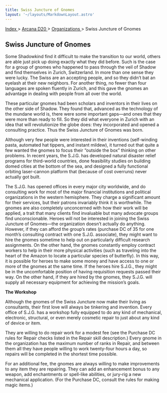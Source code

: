 ```yaml
---
title: Swiss Juncture of Gnomes
layout: '~/layouts/MarkdownLayout.astro'
---
```


[ Index ](/) > [ Arcana D20 ](/arcana.d20.srd) > [ Organizations ](/arcana.d20.srd/organizations) > Swiss Juncture of Gnomes

##  Swiss Juncture of Gnomes

Some Shadowkind find it difficult to make the transition to our world, others
are able just pick up doing exactly what they did before. Such is the case for
a group of gnomes who happened to pass through the veil of Shadow and find
themselves in Zurich, Switzerland. In more than one sense they were lucky. The
Swiss are an accepting people, and so they didn’t bat an eyelash at their new
neighbors. For another thing, no fewer than four languages are spoken fluently
in Zurich, and this gave the gnomes an advantage in dealing with people from
all over the world.

These particular gnomes had been scholars and inventors in their lives on the
other side of Shadow. They found that, advanced as the technology of the
mundane world is, there were some important gaps—and ones that they were more
than ready to fill. So they did what everyone in Zurich with an idea that will
revolutionize the globe does: they incorporated and opened a consulting
practice. Thus the Swiss Juncture of Gnomes was born.

Although very few people were interested in their inventions (self-winding
pasta, automated hat tippers, and instant mildew), it turned out that quite a
few wanted the gnomes to focus their “outside the box” thinking on other
problems. In recent years, the S.J.G. has developed natural disaster relief
programs for third-world countries, done feasibility studies on building domed
cities at the bottom of the sea, and designed a fully functional orbiting
laser-cannon platform that (because of cost overruns) never actually got
built.

The S.J.G. has opened offices in every major city worldwide, and do consulting
work for most of the major financial institutions and political organizations
in the western hemisphere. They charge a significant amount for their
services, but their patrons invariably think it is worthwhile. The gnomes are
also completely unconcerned with how their work will be applied, a trait that
many clients find invaluable but many advocate groups find unconscionable.
Heroes will not be interested in joining the Swiss Juncture of Gnomes—the
organization doesn’t actually do anything. However, if they can afford the
group’s rates (purchase DC of 35 for one month’s consulting contract with one
S.J.G. associate), they might want to hire the gnomes sometime to help out on
particularly difficult research assignments. On the other hand, the gnomes
constantly employ contract workers to help in their more physical activities
(such as traveling into the heart of the Amazon to locate a particular species
of butterfly). In this way, it is possible for heroes to make some money and
have access to one or more of the gnomes at the same time. If the heroes hire
S.J.G., they might be in the uncomfortable position of having requisition
requests passed their way. On the other hand, if they are hired by the gnomes,
they S.J.G. will supply all necessary equipment for achieving the mission’s
goals.

**The Workshop**

Although the gnomes of the Swiss Juncture now make their living as
consultants, their first love will always be tinkering and invention. Every
office of S.J.G. has a workshop fully equipped to do any kind of mechanical,
electronic, structural, or even merely cosmetic repair to just about any kind
of device or item.

They are willing to do repair work for a modest fee (see the Purchase DC rules
for Repair checks listed in the Repair skill description.) Every gnome in the
organization has the maximum number of ranks in Repair, and between them all
they have people willing to work twenty-four hours a day, so repairs will be
completed in the shortest time possible.

For an additional fee, the gnomes are always willing to make improvements to
any item they are repairing. They can add an enhancement bonus to any weapon,
add enchantments or spell-like abilities, or jury-rig a new mechanical
application. (For the Purchase DC, consult the rules for making magic items.)

